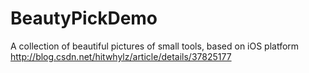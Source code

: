 # BeautyPickDemo
A collection of beautiful pictures of small tools, based on iOS platform
http://blog.csdn.net/hitwhylz/article/details/37825177
